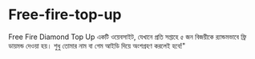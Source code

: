 # Free-fire-top-up
Free Fire Diamond Top Up একটি ওয়েবসাইট, যেখানে প্রতি সপ্তাহে ৫ জন বিজয়ীকে র‍্যান্ডমভাবে ফ্রি ডায়মন্ড দেওয়া হয়। শুধু তোমার নাম বা গেম আইডি দিয়ে অংশগ্রহণ করলেই হবে!"
